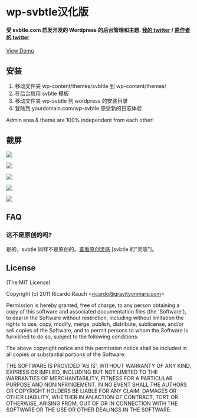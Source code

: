 # wp-svbtle汉化版
#### 受 svbtle.com 启发开发的 Wordpress 的后台管理和主题. [我的 twitter](http://twitter.com/purezhi) / [原作者的 twitter](http://twitter.com/gravityonmars)

[View Demo][]

  [View Demo]: http://wp-svbtle.themeskult.com/
  
## 安装
1. 移动文件夹 wp-content/themes/svbltle 到 wp-content/themes/
2. 在后台启用 svbtle 模板
3. 移动文件夹 wp-svbtle 到 wordpress 的安装目录
4. 登陆到 yourdomain.com/wp-svbtle 感受新的日志体验

Admin area & theme are 100% independent from each other! 

## 截屏 

![][3]

![][1]

![][2]

![][4]

![][5]

 [3]: https://github.com/gravityonmars/wp-svbtle/raw/master/wp-svbtle/screenshot-3.png
 [1]: https://github.com/gravityonmars/wp-svbtle/raw/master/wp-svbtle/screenshot-1.png
 [2]: https://github.com/gravityonmars/wp-svbtle/raw/master/wp-svbtle/screenshot-2.png
 [4]: https://github.com/gravityonmars/wp-svbtle/raw/master/wp-svbtle/screenshot-4.png
 [5]: https://github.com/gravityonmars/wp-svbtle/raw/master/wp-svbtle/screenshot-5.png

## FAQ 

### 这不是原创的吗?
是的，svbtle 同样不是原创的。[查看原创灵感][] [svbtle 的"灵感"]。

[查看原创灵感]: https://news.ycombinator.com/item?id=4405331

## License 

(The MIT License)

Copyright (c) 2011 Ricardo Rauch &lt;ricardo@gravityonmars.com&gt;

Permission is hereby granted, free of charge, to any person obtaining
a copy of this software and associated documentation files (the
'Software'), to deal in the Software without restriction, including
without limitation the rights to use, copy, modify, merge, publish,
distribute, sublicense, and/or sell copies of the Software, and to
permit persons to whom the Software is furnished to do so, subject to
the following conditions:

The above copyright notice and this permission notice shall be
included in all copies or substantial portions of the Software.

THE SOFTWARE IS PROVIDED 'AS IS', WITHOUT WARRANTY OF ANY KIND,
EXPRESS OR IMPLIED, INCLUDING BUT NOT LIMITED TO THE WARRANTIES OF
MERCHANTABILITY, FITNESS FOR A PARTICULAR PURPOSE AND NONINFRINGEMENT.
IN NO EVENT SHALL THE AUTHORS OR COPYRIGHT HOLDERS BE LIABLE FOR ANY
CLAIM, DAMAGES OR OTHER LIABILITY, WHETHER IN AN ACTION OF CONTRACT,
TORT OR OTHERWISE, ARISING FROM, OUT OF OR IN CONNECTION WITH THE
SOFTWARE OR THE USE OR OTHER DEALINGS IN THE SOFTWARE.
